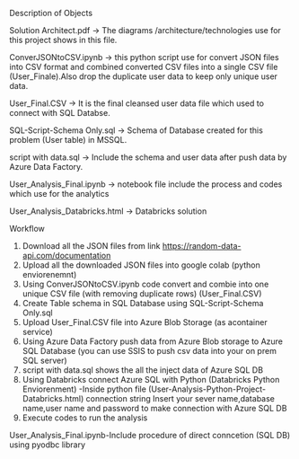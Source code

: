 Description of Objects

Solution Architect.pdf -> The diagrams /architecture/technologies use for this project shows in this file.

ConverJSONtoCSV.ipynb  -> this python script use for convert JSON files into CSV format and combined converted CSV files into a single CSV file (User_Finale).Also drop the duplicate user data to keep only unique user data.

User_Final.CSV -> It is the final cleansed user data file which used to connect with SQL Databse.

SQL-Script-Schema Only.sql -> Schema of  Database created for this problem (User table) in MSSQL.

script with data.sql -> Include the schema and user data after push data by Azure Data Factory.

User_Analysis_Final.ipynb -> notebook file include the process and codes which use for the analytics

User_Analysis_Databricks.html -> Databricks solution 


Workflow

1) Download all the JSON files from link https://random-data-api.com/documentation
2) Upload all the downloaded JSON files into google colab (python enviorenemnt)
3) Using ConverJSONtoCSV.ipynb code convert and combie into one unique CSV file (with removing duplicate rows) (User_Final.CSV)
4) Create Table schema in SQL Database using  SQL-Script-Schema Only.sql
5) Upload User_Final.CSV file into Azure Blob Storage (as acontainer service)
6) Using Azure Data Factory push data from Azure Blob storage to Azure SQL Database (you can use SSIS to push csv data into your on prem SQL server)
7) script with data.sql shows the all the inject data of Azure SQL DB
8) Using Databricks connect Azure SQL with Python (Databricks Python Enviorenment) -Inside python file (User-Analysis-Python-Project-Databricks.html) connection string Insert your sever name,database name,user name and password to make connection with Azure SQL DB
9) Execute codes to run the analysis



User_Analysis_Final.ipynb-Include procedure of direct conncetion (SQL DB) using pyodbc library

